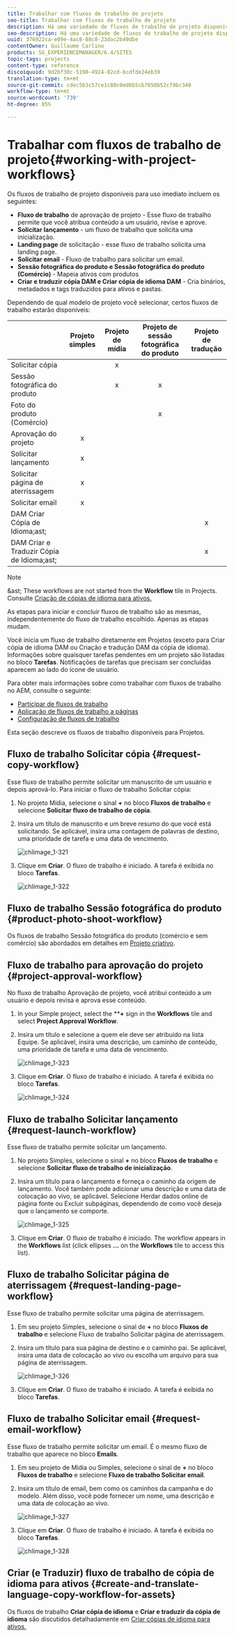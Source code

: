 ```yaml
---
title: Trabalhar com fluxos de trabalho de projeto
seo-title: Trabalhar com fluxos de trabalho de projeto
description: Há uma variedade de fluxos de trabalho de projeto disponíveis para uso imediato.
seo-description: Há uma variedade de fluxos de trabalho de projeto disponíveis para uso imediato.
uuid: 376922ca-e09e-4ac8-88c8-23dac2b49dbe
contentOwner: Guillaume Carlino
products: SG_EXPERIENCEMANAGER/6.4/SITES
topic-tags: projects
content-type: reference
discoiquuid: 9d2bf30c-5190-4924-82cd-bcdfde24eb39
translation-type: tm+mt
source-git-commit: cdec5b3c57ce1c80c0ed6b5cb7650b52cf9bc340
workflow-type: tm+mt
source-wordcount: '739'
ht-degree: 85%

---
```



# Trabalhar com fluxos de trabalho de projeto{#working-with-project-workflows}

Os fluxos de trabalho de projeto disponíveis para uso imediato incluem os seguintes:

* **Fluxo de trabalho** de aprovação de projeto - Esse fluxo de trabalho permite que você atribua conteúdo a um usuário, revise e aprove.
* **Solicitar lançamento** - um fluxo de trabalho que solicita uma inicialização.
* **Landing page** de solicitação - esse fluxo de trabalho solicita uma landing page.
* **Solicitar email** - Fluxo de trabalho para solicitar um email.
* **Sessão fotográfica do produto e Sessão fotográfica do produto (Comércio)** - Mapeia ativos com produtos
* **Criar e traduzir cópia DAM e Criar cópia de idioma DAM** - Cria binários, metadados e tags traduzidos para ativos e pastas.

Dependendo de qual modelo de projeto você selecionar, certos fluxos de trabalho estarão disponíveis:

|  | **Projeto simples** | **Projeto de mídia** | **Projeto de sessão fotográfica do produto** | **Projeto de tradução** |
|---|:-:|:-:|:-:|:-:|
| Solicitar cópia |  | x |  |  |
| Sessão fotográfica do produto |  | x | x |  |
| Foto do produto (Comércio) |  |  | x |  |
| Aprovação do projeto | x |  |  |  |
| Solicitar lançamento | x |  |  |  |
| Solicitar página de aterrissagem | x |  |  |  |
| Solicitar email | x |  |  |  |
| DAM Criar Cópia de Idioma;ast; |  |  |  | x |
| DAM Criar e Traduzir Cópia de Idioma;ast; |  |  |  | x |

>[!NOTE]
>
>&amp;ast; These workflows are not started from the **Workflow** tile in Projects. Consulte [Criação de cópias de idioma para ativos.](/help/sites-administering/tc-manage.md)

As etapas para iniciar e concluir fluxos de trabalho são as mesmas, independentemente do fluxo de trabalho escolhido. Apenas as etapas mudam.

Você inicia um fluxo de trabalho diretamente em Projetos (exceto para Criar cópia de idioma DAM ou Criação e tradução DAM da cópia de idioma). Informações sobre quaisquer tarefas pendentes em um projeto são listadas no bloco **Tarefas**. Notificações de tarefas que precisam ser concluídas aparecem ao lado do ícone de usuário.

Para obter mais informações sobre como trabalhar com fluxos de trabalho no AEM, consulte o seguinte:

* [Participar de fluxos de trabalho](/help/sites-authoring/workflows-participating.md)
* [Aplicação de fluxos de trabalho a páginas](/help/sites-authoring/workflows-applying.md)
* [Configuração de fluxos de trabalho](/help/sites-administering/workflows.md)

Esta seção descreve os fluxos de trabalho disponíveis para Projetos.

## Fluxo de trabalho Solicitar cópia {#request-copy-workflow}

Esse fluxo de trabalho permite solicitar um manuscrito de um usuário e depois aprová-lo. Para iniciar o fluxo de trabalho Solicitar cópia:

1. No projeto Mídia, selecione o sinal **+** no bloco **Fluxos de trabalho** e selecione **Solicitar fluxo de trabalho de cópia**.
1. Insira um título de manuscrito e um breve resumo do que você está solicitando. Se aplicável, insira uma contagem de palavras de destino, uma prioridade de tarefa e uma data de vencimento.

   ![chlimage_1-321](assets/chlimage_1-321.png)

1. Clique em **Criar**. O fluxo de trabalho é iniciado. A tarefa é exibida no bloco **Tarefas**.

   ![chlimage_1-322](assets/chlimage_1-322.png)

## Fluxo de trabalho Sessão fotográfica do produto {#product-photo-shoot-workflow}

Os fluxos de trabalho Sessão fotográfica do produto (comércio e sem comércio) são abordados em detalhes em [Projeto criativo](/help/sites-authoring/managing-product-information.md).

## Fluxo de trabalho para aprovação do projeto {#project-approval-workflow}

No fluxo de trabalho Aprovação de projeto, você atribui conteúdo a um usuário e depois revisa e aprova esse conteúdo.

1. In your Simple project, select the ****+** sign in the **Workflows** tile and select **Project Approval Workflow**.
1. Insira um título e selecione a quem ele deve ser atribuído na lista Equipe. Se aplicável, insira uma descrição, um caminho de conteúdo, uma prioridade de tarefa e uma data de vencimento.

   ![chlimage_1-323](assets/chlimage_1-323.png)

1. Clique em **Criar**. O fluxo de trabalho é iniciado. A tarefa é exibida no bloco **Tarefas**.

   ![chlimage_1-324](assets/chlimage_1-324.png)

## Fluxo de trabalho Solicitar lançamento {#request-launch-workflow}

Esse fluxo de trabalho permite solicitar um lançamento.

1. No projeto Simples, selecione o sinal **+** no bloco **Fluxos de trabalho** e selecione **Solicitar fluxo de trabalho de inicialização**.
1. Insira um título para o lançamento e forneça o caminho da origem de lançamento. Você também pode adicionar uma descrição e uma data de colocação ao vivo, se aplicável. Selecione Herdar dados online de página fonte ou Excluir subpáginas, dependendo de como você deseja que o lançamento se comporte.

   ![chlimage_1-325](assets/chlimage_1-325.png)

1. Clique em **Criar**. O fluxo de trabalho é iniciado. The workflow appears in the **Workflows** list (click ellipses **...** on the **Workflows** tile to access this list).

## Fluxo de trabalho Solicitar página de aterrissagem {#request-landing-page-workflow}

Esse fluxo de trabalho permite solicitar uma página de aterrissagem.

1. Em seu projeto Simples, selecione o sinal de **+** no bloco **Fluxos de trabalho** e selecione Fluxo de trabalho Solicitar página de aterrissagem.
1. Insira um título para sua página de destino e o caminho pai. Se aplicável, insira uma data de colocação ao vivo ou escolha um arquivo para sua página de aterrissagem.

   ![chlimage_1-326](assets/chlimage_1-326.png)

1. Clique em **Criar**. O fluxo de trabalho é iniciado. A tarefa é exibida no bloco **Tarefas**.

## Fluxo de trabalho Solicitar email {#request-email-workflow}

Esse fluxo de trabalho permite solicitar um email. É o mesmo fluxo de trabalho que aparece no bloco **Emails**.

1. Em seu projeto de Mídia ou Simples, selecione o sinal de **+** no bloco **Fluxos de trabalho** e selecione **Fluxo de trabalho Solicitar email**.
1. Insira um título de email, bem como os caminhos da campanha e do modelo. Além disso, você pode fornecer um nome, uma descrição e uma data de colocação ao vivo.

   ![chlimage_1-327](assets/chlimage_1-327.png)

1. Clique em **Criar**. O fluxo de trabalho é iniciado. A tarefa é exibida no bloco **Tarefas**.

   ![chlimage_1-328](assets/chlimage_1-328.png)

## Criar (e Traduzir) fluxo de trabalho de cópia de idioma para ativos {#create-and-translate-language-copy-workflow-for-assets}

Os fluxos de trabalho **Criar cópia de idioma** e **Criar e traduzir da cópia de idioma** são discutidos detalhadamente em [Criar cópias de idioma para ativos.](/help/assets/translation-projects.md)
